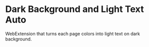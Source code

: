 # Dark Background and Light Text Auto

WebExtension that turns each page colors into light text on dark background.


